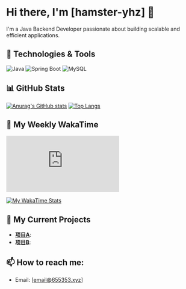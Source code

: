 # Hi there, I'm [hamster-yhz] 👋

I'm a Java Backend Developer passionate about building scalable and efficient applications.

## 🔧 Technologies & Tools

![Java](https://img.shields.io/badge/Java-ED8B00?style=for-the-badge&logo=openjdk&logoColor=white)
![Spring Boot](https://img.shields.io/badge/Spring%20Boot-6DB33F?style=for-the-badge&logo=spring-boot&logoColor=white)
![MySQL](https://img.shields.io/badge/MySQL-005C84?style=for-the-badge&logo=mysql&logoColor=white)

## 📊 GitHub Stats

[![Anurag's GitHub stats](https://github-readme-stats.vercel.app/api?username=hamster-yhz&show_icons=true&theme=radical)](https://github.com/anuraghazra/github-readme-stats)
[![Top Langs](https://github-readme-stats.vercel.app/api/top-langs/?username=hamster-yhz&layout=compact&theme=radical)](https://github.com/anuraghazra/github-readme-stats)

## 👋 My Weekly WakaTime

![My WakaTime Stats](https://gist.github.com/hamster-yhz/be5dfc25f507c9b5b79afe52c39021ed.js)

[![My WakaTime Stats](https://github-readme-stats.vercel.app/api/wakatime?username=hamster_yhz&theme=github_dark)](https://wakatime.com/@hamster_yhz)

## 🌱 My Current Projects

-   **[项目A](项目A链接)**: 
-   **[项目B](项目B链接)**: 

## 📫 How to reach me:

-   Email: [email@655353.xyz]

